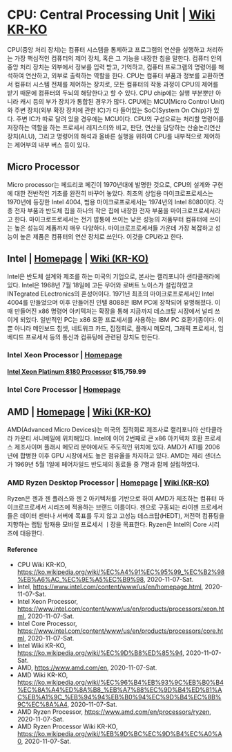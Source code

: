 # CPU: Central Processing Unit | [Wiki KR-KO](https://ko.wikipedia.org/wiki/%EC%A4%91%EC%95%99_%EC%B2%98%EB%A6%AC_%EC%9E%A5%EC%B9%98)

CPU(중앙 처리 장치)는 컴퓨터 시스템을 통제하고 프로그램의 연산을 실행하고 처리하는 가장 핵심적인 컴퓨터의 제어 장치, 혹은 그 기능을 내장한 칩을 말한다. 컴퓨터 안의 중앙 처리 장치는 외부에서 정보를 입력 받고, 기억하고, 컴퓨터 프로그램의 명령어를 해석하여 연산하고, 외부로 출력하는 역할을 한다. CPU는 컴퓨터 부품과 정보를 교환하면서 컴퓨터 시스템 전체를 제어하는 장치로, 모든 컴퓨터의 작동 과정이 CPU의 제어를 받기 때문에 컴퓨터의 두뇌의 해당한다고 할 수 있다. CPU chip에는 실행 부분뿐만 아니라 캐시 등의 부가 장치가 통합된 경우가 많다. CPU에는 MCU(Micro Control Unit)와 주변 장치(외부 확장 장치에 관한 IC)가 다 들어있는 SoC(System On Chip)가 있다. 주변 IC가 따로 달려 있을 경우에는 MCU이다. CPU의 구성으로는 처리할 명령어를 저장하는 역할을 하는 프로세서 레지스터와 비교, 판단, 연산을 담당하는 산술논리연산장치(ALU), 그리고 명령어의 해석과 올바른 실행을 위하여 CPU를 내부적으로 제어하는 제어부의 내부 버스 등이 있다.

## Micro Processor 
Micro processor는 페드리코 페긴이 1970년대에 발명한 것으로, CPU의 설계와 구현에 대한 전반적인 기초를 완전히 바꾸어 놓았다. 최초의 상업용 마이크로프로세스는 1970년에 등장한 Intel 4004, 범용 마이크로프로세서는 1974년의 Intel 8080이다. 각종 전자 부품과 반도체 칩을 하나의 작은 칩에 내장한 전자 부품을 마이크로프로세서라고 한다. 마이크로프로세서는 전기 밥통에 쓰이는 낮은 성능의 저품부터 컴퓨터에 쓰이는 높은 성능의 제품까지 매우 다양하다. 마이크로프로세서들 가운데 가장 복잡하고 성능이 높은 제품은 컴퓨터의 연산 장치로 쓰인다. 이것을 CPU라고 한다.

## Intel | [Homepage](https://www.intel.com/content/www/us/en/homepage.html) | [Wiki (KR-KO)](https://ko.wikipedia.org/wiki/%EC%9D%B8%ED%85%94)
Intel은 반도체 설계와 제조를 하는 미국의 기업으로, 본사는 캘리포니아 샌타클래라에 있다. Intel은 1968년 7월 18일에 고든 무어와 로버트 노이스가 설립하였고 INTegrated ELectronics의 혼성어이다. 1971년 최초의 마이크로프로세서인 Intel 4004를 만들었으며 이후 만들어진 인텔 8088은 IBM PC에 장착되어 유명해졌다. 이때 만들어진 x86 명령어 아키텍처는 확장을 통해 지금까지 데스크탑 시장에서 널리 쓰이게 되었다. 일반적인 PC는 x86 호환 프로세서를 사용하는 IBM PC 호환기종이다. 이뿐 아니라 메인보드 칩셋, 네트워크 카드, 집접회로, 플래시 메모리, 그래픽 프로세서, 임베디드 프로세서 등의 통신과 컴퓨팅에 관련된 장치도 만든다.

### Intel Xeon Processor | [Homepage](https://www.intel.com/content/www/us/en/products/processors/xeon.html)

#### [Intel Xeon Platinum 8180 Processor](https://www.intel.com/content/www/us/en/products/processors/xeon/scalable/platinum-processors/platinum-8180.html) $15,759.99

### Intel Core Processor | [Homepage](https://www.intel.com/content/www/us/en/products/processors/core.html)

## AMD | [Homepage](https://www.amd.com/en) | [Wiki (KR-KO)](https://ko.wikipedia.org/wiki/%EC%96%B4%EB%93%9C%EB%B0%B4%EC%8A%A4%ED%8A%B8_%EB%A7%88%EC%9D%B4%ED%81%AC%EB%A1%9C_%EB%94%94%EB%B0%94%EC%9D%B4%EC%8B%9C%EC%8A%A4)
AMD(Advanced Micro Devices)는 미국의 집적회로 제조사로 캘리포니아 산타클라라 카운티 서니베일에 위치해있다. Intel에 이어 2번째로 큰 x86 아키텍처 호환 프로세스 제조사이며 플래시 메모리 분야에서도 주도적인 위치에 있다. AMD가 ATI를 2006년에 합병한 이후 GPU 시장에서도 높은 점유율을 차지하고 있다. AMD는 제리 샌더스가 1969년 5월 1일에 페어차일드 반도체의 동료들 중 7명과 함께 설립하였다.

### AMD Ryzen Desktop Processor | [Homepage](https://www.amd.com/en/processors/ryzen) | [Wiki (KR-KO)](https://ko.wikipedia.org/wiki/%EB%9D%BC%EC%9D%B4%EC%A0%A0)
Ryzen은 젠과 젠 플러스와 젠 2 아키텍처를 기반으로 하여 AMD가 제조하는 컴퓨터 마이크로프로세서 시리즈에 적용하는 브랜드 이름이다. 젠으로 구동되는 라이젠 프로세서들은 데이터 센터나 서버에 목표를 두지 않고 고성능 데스크탑(HEDT), 저전력 컴퓨팅을 지향하는 랩탑 탑재용 모바일 프로세서 ㅣ장을 목표한다. Ryzen은 Intel의 Core 시리즈에 대응한다.

#### Reference
- CPU Wiki KR-KO, https://ko.wikipedia.org/wiki/%EC%A4%91%EC%95%99_%EC%B2%98%EB%A6%AC_%EC%9E%A5%EC%B9%98, 2020-11-07-Sat.
- Intel, https://www.intel.com/content/www/us/en/homepage.html, 2020-11-07-Sat.
- Intel Xeon Processor, https://www.intel.com/content/www/us/en/products/processors/xeon.html, 2020-11-07-Sat.
- Intel Core Processor, https://www.intel.com/content/www/us/en/products/processors/core.html, 2020-11-07-Sat.
- Intel Wiki KR-KO, https://ko.wikipedia.org/wiki/%EC%9D%B8%ED%85%94, 2020-11-07-Sat.
- AMD, https://www.amd.com/en, 2020-11-07-Sat.
- AMD Wiki KR-KO, https://ko.wikipedia.org/wiki/%EC%96%B4%EB%93%9C%EB%B0%B4%EC%8A%A4%ED%8A%B8_%EB%A7%88%EC%9D%B4%ED%81%AC%EB%A1%9C_%EB%94%94%EB%B0%94%EC%9D%B4%EC%8B%9C%EC%8A%A4, 2020-11-07-Sat.
- AMD Ryzen Processor, https://www.amd.com/en/processors/ryzen, 2020-11-07-Sat.
- AMD Ryzen Processor Wiki KR-KO, https://ko.wikipedia.org/wiki/%EB%9D%BC%EC%9D%B4%EC%A0%A0, 2020-11-07-Sat.

